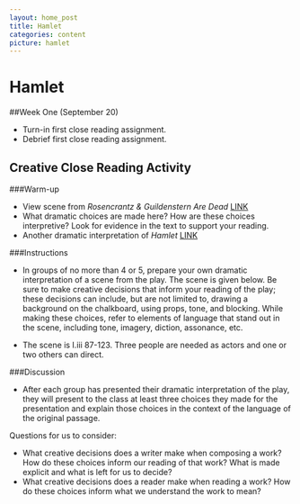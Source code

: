 ```yaml
---
layout: home_post
title: Hamlet
categories: content
picture: hamlet
---
```


# Hamlet
##Week One (September 20)

* Turn-in first close reading assignment.
* Debrief first close reading assignment.

## Creative Close Reading Activity

###Warm-up

* View scene from *Rosencrantz & Guildenstern Are Dead* [LINK](http://www.youtube.com/watch?v=ftd4AMPFk2I&feature=youtu.be&t=6m59s)
* What dramatic choices are made here? How are these choices interpretive? Look for evidence in the text to support your reading.
* Another dramatic interpretation of *Hamlet* [LINK](http://www.youtube.com/watch?v=EdTnlnJjSqE)

###Instructions

* In groups of no more than 4 or 5, prepare your own dramatic interpretation of a scene from the play. The scene is given below. Be sure to make creative decisions that inform your reading of the play; these decisions can include, but are not limited to, drawing a background on the chalkboard, using props, tone, and blocking. While making these choices, refer to elements of language that stand out in the scene, including tone, imagery, diction, assonance, etc.

* The scene is I.iii 87-123. Three people are needed as actors and one or two others can direct.

###Discussion

* After each group has presented their dramatic interpretation of the play, they will present to the class at least three choices they made for the presentation and explain those choices in the context of the language of the original passage.

Questions for us to consider:

* What creative decisions does a writer make when composing a work? How do these choices inform our reading of that work? What is made explicit and what is left for us to decide?
* What creative decisions does a reader make when reading a work? How do these choices inform what we understand the work to mean?